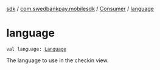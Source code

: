 [sdk](../../index.md) / [com.swedbankpay.mobilesdk](../index.md) / [Consumer](index.md) / [language](./language.md)

# language

`val language: `[`Language`](../-language/index.md)

The language to use in the checkin view.

